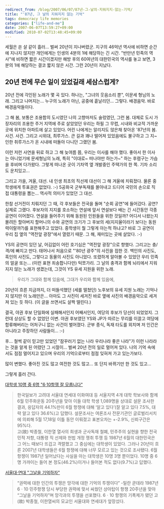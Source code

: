 ```yaml
---
redirect_from: /blog/2007/06/07/87년-그-날의-지워지지-않는-기억/
title: "'87년, 그 날의 지워지지 않는 기억"
tags: democracy life memories
categories: ["life-and-me"]
date: 2007-06-07T13:59:27+09:00
modified: 2010-07-02T13:48:45+09:00
---
```

세월은 쏜 살 같이 흘러... 벌써 20년이 지나버렸군. 지구의 46억년 역사에
비하면 순간에 지나지 않지만 개인에게는 인생의 4분의 1에 해당하는 긴 시간.
"반만년 민족의 역사"에 비하면 짧은 시간이겠지만 해방 후의 60여년의
대한민국의 역사를 놓고 보면, 3분의 1에 해당하는 결코 짧지 않은 시간.
그런 20년이 지났다.

## 20년 전에 무슨 일이 있었길래 세삼스럽게?

20년 전에 각인된 노래가 몇 곡 있다. 하나는, "그녀의 웃음소리 뿐", 이문세
형님의 노래. 그리고 나머지는... 누구의 노래가 아닌, 공중에 흩날리던...
그렇다. 배경음악. 바로 배경음악들이다.

그 해 봄, 보통은 조용함의 도시였던 나의 고향마저도 술렁였던, 그런 봄.
대체로 도시 가장자리의 조용한 주거 지역에 주로 살았었던 우리는 하필 그
무렵, 시내와 비교적 가까운 곳에 위치한 아파트에 살고 있었다. 어린 나에게는
알리지도 않은채 찾아온 '87년의 봄. 사건. 사건. 그리고 시위대, 최루가스.
큰 길과 꽤나 떨어져 있었음에도 불구하고 그 지~인한 취루가스가 온 시내에
떠돌아 다니던 그랬던 봄.

이런 저런 사연을 뒤로 하고 그 해 늦여름 쯤, 우리는 이사를 해야 했다.
좋아서 한 이사는 아니었기에 문세형님의 노래, 특히 "이대로~ 떠나야만
하는가~" 하는 후렴구는 가슴을 후비며 다가왔다. 그렇게 떠나온 곳이 기차역
옆 개발중인 주택가의 한 쪽. 기차 소리도 운치있고...

그리고 가을, 겨울, 대선. 내 인생 최초의 직선제 대선이 그 해 겨울에
치뤄졌다. 물론 중학생에게 투표권은 없었다. :-) 5공화국 군부독재를 몰아내고
드디어 국민의 손으로 직접 대통령을 뽑는... 역사적 의미가 있었던 그 대선.

한참 선거전이 치뤄지던 그 때, 각 후보들은 전국을 돌며 "순회 공연"에
들어갔다. 공연? 실제로 그랬다. 후보자의 지지를 호소하는 연설에 앞서
연설보다 배는 긴 시간동안 각종 공연이 이어졌다. 연설을 들어주기 위해
동원된 인원들을 위한 것일까? 어디서 나왔는지 몰려든 할아버지 할머니의
수와 공연의 크기가 그 후보의 세(지지율이라기 보다는 동원력이랄까?)를
표현해주고 있었다. 중학생이 뭘 그렇게 아는척 하냐고? 바로 그 공연이
우리 집 옆의 "역전앞 광장"에서 열렸기 때문. 그 해, 재미있는 곳에 살았다.
:-)

YS의 공연이 있던 날, 어김없이 어린 호기심은 "역전앞 광장"으로 향했다.
그리고는 충/격/에 빠지고 만다. 태어나서 처음으로 "'80년 광주"의 사진을
접한 것. 백인의 사진도, 흑인의 사진도, 그렇다고 동물의 사진도 아니었다.
또렸하게 알아볼 수 있었던 우리 민족의 얼굴 또는...
(이런 표현 죄송합니다만) 턱쪼가리. 그 날의 충격과 함께 뇌리에서 지워지지
않는 노래가 생겼는데, 그것이 YS 유세 지원을 위한 노래.

> 우리가 그대와 함께 있음에, 그대가 우리와 함께 있음에,

20년이 흐른 지금까지, 더 떠들석했던 (세를 떨쳤던) 노후보의 유세 지원
노래는 기억나지 않지만 이 노래만은... 아마도 그 사진이 세겨진 바로 옆에
사진의 배경음악으로 세겨져 있는 듯 하다. (이 글을 쓰면서도 살짝 떨린다.)

결국, 야권 후보 단일화에 실패해서인지 어째서인지, 여당의 후보가 당선이
되었었지. 그런데 상상도 할 수 없었던 이변. 야권 후보였던 YS와 JP가 따르는
무리를 이끌고 여당에 합류해버리는 어처구니 없는 사건이 벌어졌다.
군부 종식, 독재 타도를 외치며 저 인간은 아니라고 주장하던 사람들이... :-)

후... 철썩 같이 믿고만 있었던 "잠꾸러기 없는 나라 우리나라 좋은 나라"가
이런 나라라는 것을 알게 된 어렸던 그 시절이... 벌써 20년 전의 일로
멀어져 있다. 나의 기억 속에서도 점점 멀어지고 있으며 우리의 기억으로부터
점점 잊혀져 가고 있는가보다.

많이 변했다. 좋아진 것도 많고 여전한 것도 많고...
또 단지 바뀌기만 한 것도 있고...

그렇게 흘러 간다.

[대학생 10명 중 6명 "6·10항쟁 잘 모릅니다"](http://news.hankooki.com/lpage/society/200705/h2007052718461721950.htm#none)

> 한국일보가 고려대 서울대 연세대 이화여대 등 서울지역 4개 대학 학보사와
> 함께 6월 민주화운동 20주년을 맞아 이들 대학 학생 1,089명을 상대로 설문
> 조사한 결과, 응답자의 44.1%만이 6월 항쟁에 대해 ‘알고 있다’(잘 알고
> 있다 7.5%, 대략 알고 있다 36.6%)고 답했다. 설문조사는 여론조사
> 전문기관인 글로벌리서치에 의뢰해 5월 17,18일 이틀 동안 이뤄졌고
> 표본오차는 +-2.9%, 신뢰구간은 95%다.  
> 고(故) 박종철, 이한열 열사의 희생과 군사독재 철폐, 민주주의 실현을 향한
> 전국민적 저항, 대통령 직 선제와 헌법 개정 쟁취 투쟁 등 1987년 6월의
> 대한민국은 그 어느 때보다 뜨겁고 격렬했고 그 중심에는 대학생이 있었다.
> 그러나 20년이 흐른 2007년 대학생들은 6월 항쟁에 대해 너무 모르고 있는
> 것으로 조사됐다. 6월 항쟁이 1987년 일어났다는 사실을 아는 대학생은
> 10명 3명 뿐이었다. 10명 중 6명 가까이는 들어 본 정도(46.2%)이거나
> 들어본 적도 없다(9.7%)고 답했다.

[서울대·연대 "그날을 기억하자"](http://news.hankooki.com/lpage/society/200705/h2007052720513221950.htm)

> “권력에 대한 인간의 투쟁은 망각에 대한 기억의 투쟁이다” -밀란 쿤데라
> 1987년 6ㆍ10 민주항쟁 당시 부당한 권력에 맞서 싸웠던 상아탑이 항쟁
> 20주년을 맞아 “그날을 기억하자”며 망각과의 투쟁을 선포했다.
> 6ㆍ10 항쟁의 기폭제가 됐던 고(故) 박종철, 이한열씨의 모교인 서울대와
> 연세대가 앞장섰다.

